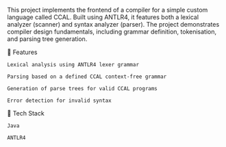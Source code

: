 This project implements the frontend of a compiler for a simple custom language called CCAL. Built using ANTLR4, it features both a lexical analyzer (scanner) and syntax analyzer (parser).
The project demonstrates compiler design fundamentals, including grammar definition, tokenisation, and parsing tree generation.

🔧 Features

    Lexical analysis using ANTLR4 lexer grammar

    Parsing based on a defined CCAL context-free grammar

    Generation of parse trees for valid CCAL programs

    Error detection for invalid syntax


🧪 Tech Stack

    Java

    ANTLR4
